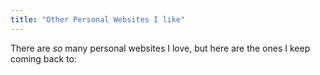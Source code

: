 ```yaml
---
title: "Other Personal Websites I like"
---
```


There are *so* many personal websites I love, but here are the ones I keep coming back to: